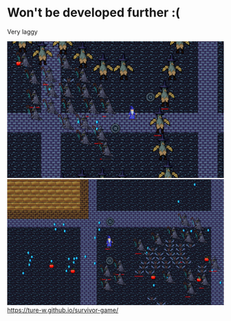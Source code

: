 # Won't be developed further :(
Very laggy

![Alt text](resources/screenshots/ss1.png?raw=true "Screenshot 1")
![Alt text](resources/screenshots/ss2.png?raw=true "Screenshot 2")
https://ture-w.github.io/survivor-game/
